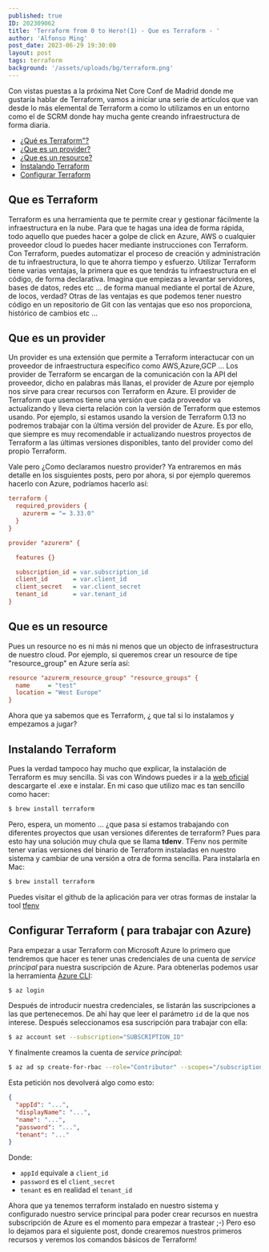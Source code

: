 ```yaml
---
published: true
ID: 202309062
title: 'Terraform from 0 to Hero!(1) - Que es Terraform - '
author: 'Alfonso Ming'
post_date: 2023-06-29 19:30:00
layout: post
tags: terraform
background: '/assets/uploads/bg/terraform.png'
---
```


Con vistas puestas a la próxima Net Core Conf de Madrid donde me gustaría hablar de Terraform, vamos a iniciar una serie de artículos que van desde lo más elemental de Terraform a como lo utilizamos en un entorno como el de SCRM donde hay mucha gente creando infraestructura de forma diaria. <!--break-->

  - [¿Qué es Terraform"?](#que-es-terraform)
  - [¿Que es un provider?](#qué-es-un-provider)
  - [¿Que es un resource?](#que-es-un-resource)
  - [Instalando Terraform](#instalando-terraform)
  - [Configurar Terraform](#configurar-terraform)


## Que es Terraform

Terraform es una herramienta que te permite crear y gestionar fácilmente la infraestructura en la nube. Para que te hagas una idea de forma rápida, todo aquello que puedes hacer a golpe de click en Azure, AWS o cualquier proveedor cloud lo puedes hacer mediante instrucciones con Terraform. Con Terraform, puedes automatizar el proceso de creación y administración de tu infraestructura, lo que te ahorra tiempo y esfuerzo. 
Utilizar Terraform tiene varias ventajas, la primera que es que tendrás tu infraestructura en el código, de forma declarativa. Imagina que empiezas a levantar servidores, bases de datos, redes etc ... de forma manual mediante el portal de Azure, de locos, verdad? Otras de las ventajas es que podemos tener nuestro código en un repositorio de Git con las ventajas que eso nos proporciona, histórico de cambios etc ...

## Que es un provider

Un provider es una extensión que permite a Terraform interactucar con un proveedor de infraestructura específico como AWS,Azure,GCP ... Los provider de Terraform se encargan de la comunicación con la API del proveedor, dicho en palabras más llanas, el provider de Azure por ejemplo nos sirve para crear recursos con Terraform en Azure. El provider de Terraform que usemos tiene una versión que cada proveedor va actualizando y lleva cierta relación con la versión de Terraform que estemos usando. Por ejemplo, si estamos usando la version de Terraform 0.13 no podremos trabajar con la última versión del provider de Azure. Es por ello, que siempre es muy recomendable ir actualizando nuestros proyectos de Terraform a las últimas versiones disponibles, tanto del provider como del propio Terraform.

Vale pero ¿Como declaramos nuestro provider? Ya entraremos en más detalle en los sisguientes posts, pero por ahora, si por ejemplo queremos hacerlo con Azure, podríamos hacerlo así:

```ini
terraform {
  required_providers {
    azurerm = "= 3.33.0"
  }
}
```

```ini
provider "azurerm" {

  features {}

  subscription_id = var.subscription_id
  client_id       = var.client_id
  client_secret   = var.client_secret
  tenant_id       = var.tenant_id
}
```

## Que es un resource

Pues un resource no es ni más ni menos que un objecto de infrasestructura de nuestro cloud. Por ejemplo, si queremos crear un resource de tipe "resource_group" en Azure sería así:

```ini
resource "azurerm_resource_group" "resource_groups" {
  name     = "test"
  location = "West Europe"
}

```
Ahora que ya sabemos que es Terraform, ¿ que tal si lo instalamos y empezamos a jugar?

## Instalando Terraform

Pues la verdad tampoco hay mucho que explicar, la instalación de Terraform es muy sencilla. Si vas con Windows puedes ir a la [web oficial](https://www.terraform.io/downloads.html) descargarte el .exe e instalar. En mi caso que utilizo mac es tan sencillo como hacer:

```bash
$ brew install terraform
```
Pero, espera, un momento ... ¿que pasa si estamos trabajando con diferentes proyectos que usan versiones diferentes de terraform? Pues para esto hay una solución muy chula que se llama **tdenv**. TFenv nos permite tener varias versiones del binario de Terraform instaladas en nuestro sistema y cambiar de una versión a otra de forma sencilla.
Para instalarla en Mac:

```bash
$ brew install terraform
```
Puedes visitar el github de la aplicación para ver otras formas de instalar la tool [tfenv](https://github.com/tfutils/tfenv)

## Configurar Terraform ( para trabajar con Azure)

Para empezar a usar Terraform con Microsoft Azure lo primero que tendremos que hacer es tener unas credenciales de una cuenta de *service principal* para nuestra suscripción de Azure. Para obtenerlas podemos usar la herramienta [Azure CLI](https://docs.microsoft.com/es-es/cli/azure/install-azure-cli?view=azure-cli-latest):

```bash
$ az login
```

Después de introducir nuestra credenciales, se listarán las suscripciones a las que pertenecemos. De ahí hay que leer el parámetro `id` de la que nos interese. Después seleccionamos esa suscripción para trabajar con ella:

```bash
$ az account set --subscription="SUBSCRIPTION_ID"
````

Y finalmente creamos la cuenta de *service principal*:

```bash
$ az ad sp create-for-rbac --role="Contributor" --scopes="/subscriptions/SUBSCRIPTION_ID"
```

Esta petición nos devolverá algo como esto:

```json
{
  "appId": "...",
  "displayName": "...",
  "name": "...",
  "password": "...",
  "tenant": "..."
}
````

Donde:

- `appId` equivale a `client_id`
- `password` es el `client_secret`
- `tenant` es en realidad el `tenant_id`



Ahora que ya tenemos terraform instalado en nuestro sistema y configurado nuestro service principal para poder crear recursos en nuestra subscripción de Azure es el momento para empezar a trastear ;-) Pero eso lo dejamos para el siguiente post, donde crearemos nuestros primeros recursos y veremos los comandos básicos de Terraform!





